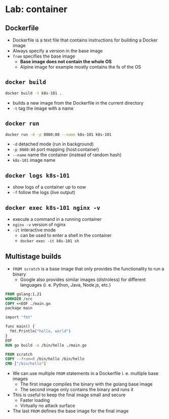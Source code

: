 # Lab: container

## Dockerfile

- Dockerfile is a text file that contains instructions for building a Docker image
- Always specify a version in the base image
- `from` specifies the base image
  - **Base image does not contain the whole OS**
  - Alpine image for example mostly contains the fs of the OS

## `docker build`

```bash
docker build -t k8s-101 .
```

- builds a new image from the Dockerfile in the current directory
- `-t` tag the image with a name

## `docker run`

```bash
docker run -d -p 8080:80 --name k8s-101 k8s-101
```

- `-d` detached mode (run in background)
- `-p 8080:80` port mapping (host:container)
- `--name` name the container (instead of random hash)
- `k8s-101` image name

## `docker logs k8s-101`

- show logs of a container up to now
- `-f` follow the logs (live output)

## `docker exec k8s-101 nginx -v`

- execute a command in a running container
- `nginx -v` version of nginx
- `-it` interactive mode
  - can be used to enter a shell in the container
  - `docker exec -it k8s-101 sh`

## Multistage builds

- `FROM scratch` is a base image that only provides the functionality to run a binary
  - Google also provides similar images (distroless) for different languages (i. e. Python, Java, Node.js, etc.)

```dockerfile
FROM golang:1.21
WORKDIR /src
COPY <<EOF ./main.go
package main

import "fmt"

func main() {
  fmt.Println("hello, world")
}
EOF
RUN go build -o /bin/hello ./main.go

FROM scratch
COPY --from=0 /bin/hello /bin/hello
CMD ["/bin/hello"]
```

- We can use multiple `FROM` statements in a Dockerfile i. e. multiple base images
  - The first image compiles the binary with the golang base image
  - The second image only contains the binary and runs it
- This is useful to keep the final image small and secure
  - Faster loading
  - Virtually no attack surface
- The last `FROM` defines the base image for the final image
